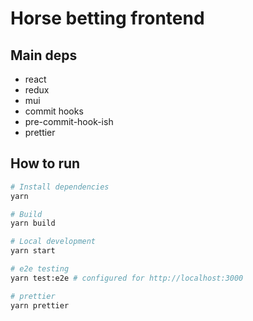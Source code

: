# Horse betting frontend


## Main deps
- react
- redux
- mui
- commit hooks
- pre-commit-hook-ish
- prettier


## How to run

```zsh
# Install dependencies
yarn

# Build
yarn build

# Local development
yarn start

# e2e testing
yarn test:e2e # configured for http://localhost:3000

# prettier
yarn prettier
```
